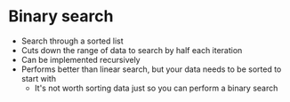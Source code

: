 # Binary search

* Search through a sorted list
* Cuts down the range of data to search by half each iteration
* Can be implemented recursively
* Performs better than linear search, but your data needs to be sorted to start with
    * It's not worth sorting data just so you can perform a binary search
